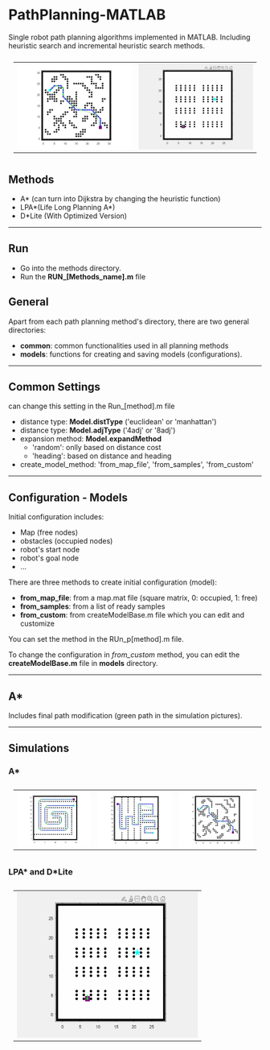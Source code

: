 # PathPlanning-MATLAB

Single robot path planning algorithms implemented in MATLAB.
Including heuristic search and incremental heuristic search methods.

<table style="padding:10px">
  <tr>
    <td><img src="./AStar/Results/obstacle1.jpg" align="right" alt="2"></td>
    <td><img src="./LPAStar/Results/sim-2.gif"  alt="1"></td>
  </tr>
</table>

## Methods

- A* (can turn into Dijkstra by changing the heuristic function)
- LPA*(Life Long Planning A*)
- D*Lite (With Optimized Version)

---

## Run

- Go into the methods directory.
- Run the **RUN_[Methods_name].m** file

## General

Apart from each path planning method's directory, there are two general directories:

- **common**: common functionalities used in all planning methods
- **models**: functions for creating and saving models (configurations).

---

## Common Settings

can change this setting in the Run_[method].m file

- distance type: **Model.distType** ('euclidean' or 'manhattan')
- distance type: **Model.adjType** ('4adj' or '8adj')
- expansion method: **Model.expandMethod**
  - 'random': onlly based on distance cost
  - 'heading': based on distance and heading
- create_model_method: 'from_map_file', 'from_samples', 'from_custom'

---

## Configuration - Models

Initial configuration includes:

- Map (free nodes)
- obstacles (occupied nodes)
- robot's start node
- robot's goal node
- ...

There are three methods to create initial configuration (model):

- **from_map_file**: from a map.mat file (square matrix, 0: occupied, 1: free)
- **from_samples**: from a list of ready samples
- **from_custom**: from createModelBase.m file which you can edit and customize

You can set the method in the RUn_p[method].m file.

To change the configuration in *from_custom* method, you can edit the **createModelBase.m** file in **models** directory.

---

## A*

Includes final path modification (green path in the simulation pictures).

---

## Simulations

### A*

<table style="padding:10px">
  <tr>
    <td><img src="./AStar/Results/obstacle9-s.jpg"  alt="1"></td>
    <td><img src="./AStar/Results/obstacles19.jpg" align="right" alt="2"></td>
    <td><img src="./AStar/Results/obstacle1.jpg" align="right" alt="2"></td>
  </tr>
</table>

### LPA* and D*Lite

<table style="padding:10px">
  <tr>
    <td><img src="./LPAStar/Results/sim-2.gif"  alt="1" width = 360px height = 290px></td>
  </tr>
</table>

